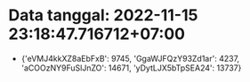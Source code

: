 # Data tanggal: 2022-11-15 23:18:47.716712+07:00

* {'eVMJ4kkXZ8aEbFxB': 9745, 'GgaWJFQzY93Zd1ar': 4237, 'aCOOzNY9FuSlJnZO': 14671, 'yDytLJX5bTpSEA24': 13737}
